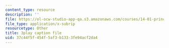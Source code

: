 ```yaml
---
content_type: resource
description: ''
file: https://ol-ocw-studio-app-qa.s3.amazonaws.com/courses/14-01-principles-of-microeconomics-fall-2018/37c44f5f454f5af3b1333fe94acf2da4_x0scPosOsoI.srt
file_type: application/x-subrip
resourcetype: Other
title: 3play caption file
uid: 37c44f5f-454f-5af3-b133-3fe94acf2da4
---
```

